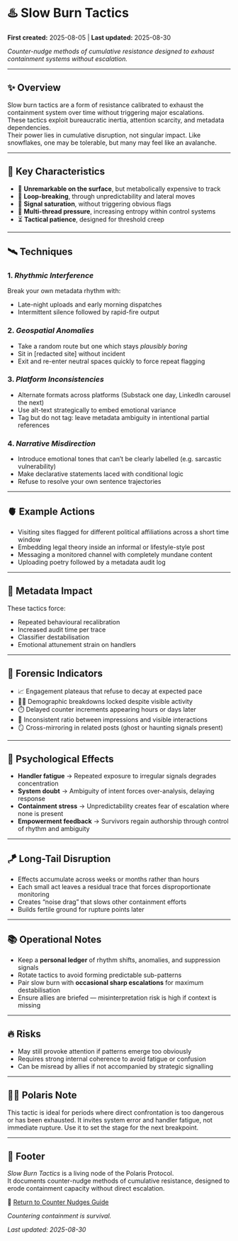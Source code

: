 # ♨️ Slow Burn Tactics  

**First created:** 2025-08-05 | **Last updated:** 2025-08-30

*Counter-nudge methods of cumulative resistance designed to exhaust containment systems without escalation.*

---

## ✨ Overview  

Slow burn tactics are a form of resistance calibrated to exhaust the containment system over time without triggering major escalations.  
These tactics exploit bureaucratic inertia, attention scarcity, and metadata dependencies.  
Their power lies in cumulative disruption, not singular impact.
Like snowflakes, one may be tolerable, but many may feel like an avalanche.  

---

## 🫆 Key Characteristics  

- 🪫 **Unremarkable on the surface**, but metabolically expensive to track  
- 🔁 **Loop-breaking**, through unpredictability and lateral moves  
- 📡 **Signal saturation**, without triggering obvious flags  
- 🧩 **Multi-thread pressure**, increasing entropy within control systems  
- ⏳ **Tactical patience**, designed for threshold creep  

---

## 🛰️ Techniques  

### 1. *Rhythmic Interference*  
Break your own metadata rhythm with:  
- Late-night uploads and early morning dispatches  
- Intermittent silence followed by rapid-fire output  

### 2. *Geospatial Anomalies*  
- Take a random route but one which stays *plausibly boring*  
- Sit in [redacted site] without incident  
- Exit and re-enter neutral spaces quickly to force repeat flagging  

### 3. *Platform Inconsistencies*  
- Alternate formats across platforms (Substack one day, LinkedIn carousel the next)  
- Use alt-text strategically to embed emotional variance  
- Tag but do not tag: leave metadata ambiguity in intentional partial references  

### 4. *Narrative Misdirection*  
- Introduce emotional tones that can’t be clearly labelled (e.g. sarcastic vulnerability)  
- Make declarative statements laced with conditional logic  
- Refuse to resolve your own sentence trajectories  

---

## 🫀 Example Actions  

- Visiting sites flagged for different political affiliations across a short time window  
- Embedding legal theory inside an informal or lifestyle-style post  
- Messaging a monitored channel with completely mundane content  
- Uploading poetry followed by a metadata audit log  

---

## 👾 Metadata Impact  

These tactics force:  
- Repeated behavioural recalibration  
- Increased audit time per trace  
- Classifier destabilisation  
- Emotional attunement strain on handlers  

---

## 🩻 Forensic Indicators  

- 📈 Engagement plateaus that refuse to decay at expected pace  
- 🕵️‍♀️ Demographic breakdowns locked despite visible activity  
- ⏱️ Delayed counter increments appearing hours or days later  
- 🧮 Inconsistent ratio between impressions and visible interactions  
- 🪞 Cross-mirroring in related posts (ghost or haunting signals present)

---

## 🧠 Psychological Effects  

- **Handler fatigue** → Repeated exposure to irregular signals degrades concentration  
- **System doubt** → Ambiguity of intent forces over-analysis, delaying response  
- **Containment stress** → Unpredictability creates fear of escalation where none is present  
- **Empowerment feedback** → Survivors regain authorship through control of rhythm and ambiguity  

---

## 🪁 Long-Tail Disruption  

- Effects accumulate across weeks or months rather than hours  
- Each small act leaves a residual trace that forces disproportionate monitoring  
- Creates “noise drag” that slows other containment efforts  
- Builds fertile ground for rupture points later 

---

## 📚 Operational Notes  

- Keep a **personal ledger** of rhythm shifts, anomalies, and suppression signals  
- Rotate tactics to avoid forming predictable sub-patterns  
- Pair slow burn with **occasional sharp escalations** for maximum destabilisation  
- Ensure allies are briefed — misinterpretation risk is high if context is missing  

---

## 🔥 Risks  

- May still provoke attention if patterns emerge too obviously  
- Requires strong internal coherence to avoid fatigue or confusion  
- Can be misread by allies if not accompanied by strategic signalling  

---

## 🐦‍🔥 Polaris Note  

This tactic is ideal for periods where direct confrontation is too dangerous or has been exhausted.
It invites system error and handler fatigue, not immediate rupture.
Use it to set the stage for the next breakpoint.

---

## 🏮 Footer  

*Slow Burn Tactics* is a living node of the Polaris Protocol.  
It documents counter-nudge methods of cumulative resistance, designed to erode containment capacity without direct escalation.  


🏮 [Return to Counter Nudges Guide](../README.md)

*Countering containment is survival.* 

_Last updated: 2025-08-30_  
